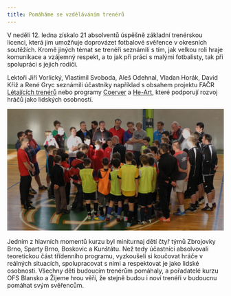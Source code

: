 ```yaml
---
title: Pomáháme se vzděláváním trenérů
---
```


V neděli 12. ledna získalo 21 absolventů úspěšně základní trenérskou licenci, která jim umožňuje doprovázet fotbalové svěřence v okresních soutěžích. Kromě jiných témat se trenéři seznámili s tím, jak velkou roli hraje komunikace a vzájemný respekt, a to jak při práci s malými fotbalisty, tak při spolupráci s jejich rodiči.

Lektoři Jiří Vorlický, Vlastimil Svoboda, Aleš Odehnal, Vladan Horák, David Kříž a René Gryc seznámili účastníky například s obsahem projektu FAČR [Létajících trenérů][letajici] nebo programy [Coerver][coerver] a [He-Art][heart], které podporují rozvoj hráčů jako lidských osobností.

<img class="img-responsive" src="/blog/img/kurz.jpg" alt="ilustrační fotografie z kurzu">

Jedním z hlavních momentů kurzu byl miniturnaj dětí čtyř týmů Zbrojovky Brno, Sparty Brno, Boskovic a Kunštátu. Než tedy účastníci absolvovali teoretickou část třídenního programu, vyzkoušeli si koučovat hráče v reálných situacích, spolupracovat s nimi a respektovat je jako lidské osobnosti. Všechny děti budoucím trenérům pomáhaly, a pořadatelé kurzu OFS Blansko a Žijeme hrou věří, že stejně budou i noví trenéři v budoucnu pomáhat svým svěřencům.

[letajici]: http://nv.fotbal.cz/scripts/detail.php?id=112531&amp;tmplid=1294
[coerver]: http://www.coerver.cz
[heart]: /blog/2013/12/ohlednuti-za-seminarem-heart.html
